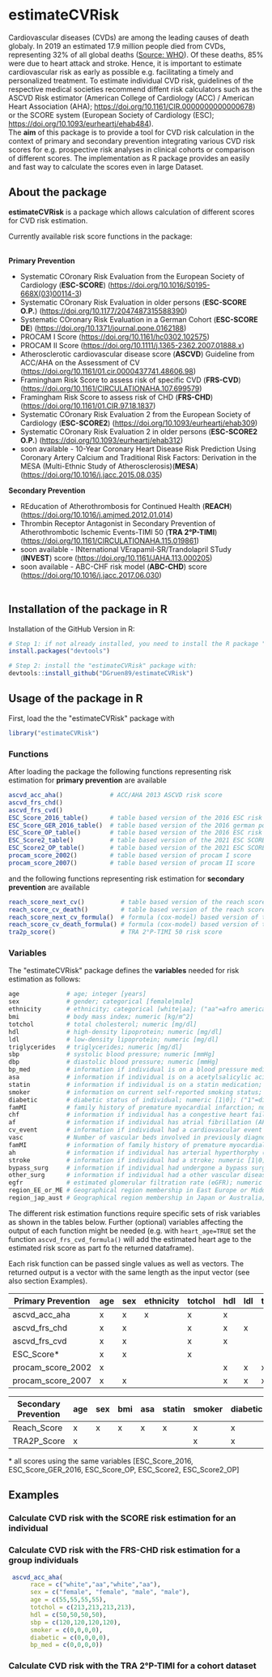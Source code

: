 # estimateCVRisk #

Cardiovascular diseases (CVDs) are among the leading causes of death globaly. In 2019 an estimated 17.9 million people died from CVDs, representing 32% of all global deaths ([Source: WHO](https://www.who.int/en/news-room/fact-sheets/detail/cardiovascular-diseases-(cvds))). Of these deaths, 85% were due to heart attack and stroke. Hence, it is important to estimate cardiovascular risk as early as possible e.g. facilitating a timely and personalized treatment. 
To estimate individual CVD risk, guidelines of the respective medical societies recommend diffent risk calculators such as the ASCVD Risk estimator (American College of Cardiology (ACC) / American Heart Association (AHA); https://doi.org/10.1161/CIR.0000000000000678) or the SCORE system (European Society of Cardiology (ESC); https://doi.org/10.1093/eurheartj/ehab484).<br/>
The **aim** of this package is to provide a tool for CVD risk calculation in the context of primary and secondary prevention integrating various CVD risk scores for e.g. prospective risk analyses in clinical cohorts or comparison of different scores. The implementation as R package provides an easily and fast way to calculate the scores even in large Dataset. 

## About the package ##

**estimateCVRisk** is a package which allows calculation of different scores for CVD risk estimation.<br/>

Currently available risk score functions in the package:<br/><br/>

**Primary Prevention**<br/>
- Systematic COronary Risk Evaluation from the European Society of Cardiology (**ESC-SCORE**) (https://doi.org/10.1016/S0195-668X(03)00114-3)<br/>
- Systematic COronary Risk Evaluation in older persons (**ESC-SCORE O.P.**) (https://doi.org/10.1177/2047487315588390)<br/>
- Systematic COronary Risk Evaluation in a German Cohort (**ESC-SCORE DE**) (https://doi.org/10.1371/journal.pone.0162188)<br/>
- PROCAM I Score (https://doi.org/10.1161/hc0302.102575)<br/> 
- PROCAM II Score (https://doi.org/10.1111/j.1365-2362.2007.01888.x)<br/>
- Atherosclerotic cardiovascular disease score (**ASCVD**) Guideline from ACC/AHA on the Assessment of CV (https://doi.org/10.1161/01.cir.0000437741.48606.98)<br/>
- Framingham Risk Score to assess risk of specific CVD (**FRS-CVD**) (https://doi.org/10.1161/CIRCULATIONAHA.107.699579)<br/>
- Framingham Risk Score to assess risk of CHD (**FRS-CHD**) (https://doi.org/10.1161/01.CIR.97.18.1837)<br/>
- Systematic COronary Risk Evaluation 2 from the European Society of Cardiology (**ESC-SCORE2**) (https://doi.org/10.1093/eurheartj/ehab309)<br/>
- Systematic COronary Risk Evaluation 2 in older persons (**ESC-SCORE2 O.P.**) (https://doi.org/10.1093/eurheartj/ehab312)<br/>
- soon available - 10-Year Coronary Heart Disease Risk Prediction Using Coronary Artery Calcium and Traditional Risk Factors: Derivation in the MESA (Multi-Ethnic Study of Atherosclerosis)(**MESA**) (https://doi.org/10.1016/j.jacc.2015.08.035)<br/>


**Secondary Prevention**<br/>
- REducation of Atherothrombosis for Continued Health (**REACH**) (https://doi.org/10.1016/j.amjmed.2012.01.014)<br/>
- Thrombin Receptor Antagonist in Secondary Prevention of Atherothrombotic Ischemic Events-TIMI 50 (**TRA 2°P-TIMI**) (https://doi.org/10.1161/CIRCULATIONAHA.115.019861)<br/>
- soon available - INternational VErapamil‐SR/Trandolapril STudy (**INVEST**) score (https://doi.org/10.1161/JAHA.113.000205)<br/>
- soon available - ABC-CHF risk model (**ABC-CHD**) score (https://doi.org/10.1016/j.jacc.2017.06.030)<br/><br/>


## Installation of the package in R ##

Installation of the GitHub Version in R:
```R
# Step 1: if not already installed, you need to install the R package "devtools":
install.packages("devtools")

# Step 2: install the "estimateCVRisk" package with:
devtools::install_github("DGruen89/estimateCVRisk")
```

## Usage of the package in R ##

First, load the the "estimateCVRisk" package with
```R
library("estimateCVRisk")
```

### Functions ###

After loading the package the following functions representing risk estimation for **primary prevention** are available

```R
ascvd_acc_aha()             # ACC/AHA 2013 ASCVD risk score
ascvd_frs_chd()             
ascvd_frs_cvd()
ESC_Score_2016_table()      # table based version of the 2016 ESC risk score
ESC_Score_GER_2016_table()  # table based version of the 2016 german population specific risk score
ESC_Score_OP_table()        # table based version of the 2016 ESC risk score specially for people aged 65 years or older 
ESC_Score2_table()          # table based version of the 2021 ESC SCORE2 risk score
ESC_Score2_OP_table()       # table based version of the 2021 ESC SCORE2 risk score for people aged 70 years or older
procam_score_2002()         # table based version of procam I score
procam_score_2007()         # table based version of procam II score
```

and the following functions representing risk estimation for **secondary prevention** are available
```R
reach_score_next_cv()          # table based version of the reach score for risk estimation of cardivascular event in the next x years
reach_score_cv_death()         # table based version of the reach score for risk estimation of cardivascular death in the next x years
reach_score_next_cv_formula()  # formula (cox-model) based version of the reach score for risk estimation of cardivascular death in the next x years
reach_score_cv_death_formula() # formula (cox-model) based version of the reach score for risk estimation of cardivascular event in the next x years
tra2p_score()                  # TRA 2°P-TIMI 50 risk score
```

### Variables ###

The "estimateCVRisk" package defines the **variables** needed for risk estimation as follows:

```R
age             # age; integer [years]
sex             # gender; categorical [female|male]
ethnicity       # ethnicity; categorical [white|aa]; ("aa"=afro american)
bmi             # body mass index; numeric [kg/m^2]
totchol         # total cholesterol; numeric [mg/dl]
hdl             # high-density lipoprotein; numeric [mg/dl]
ldl             # low-density lipoprotein; numeric [mg/dl]
triglycerides   # triglycerides; numeric [mg/dl]
sbp             # systolic blood pressure; numeric [mmHg]
dbp             # diastolic blood pressure; numeric [mmHg]
bp_med          # information if individual is on a blood pressure medication; numeric [1|0]; ("1"=yes;"0"=no)
asa             # information if individual is on a acetylsalicylic acid medication; numeric [1|0]; ("1"=yes;"0"=no)
statin          # information if individual is on a statin medication; numeric [1|0]; ("1"=yes;"0"=no)
smoker          # information on current self-reported smoking status; numeric [1|0]; ("1"=smoker;"0"=non-smoker)
diabetic        # diabetic status of individual; numeric [1|0]; ("1"=diabetic;"0"=non-diabetic)
famMI           # family history of premature myocardial infarction; numeric [1|0]; ("1"=yes;"0"=no)
chf             # information if individual has a congestive heart failure (CHF); numeric [1|0]; ("1"=yes;"0"=no)
af              # information if individual has atrial fibrillation (AF); numeric [1|0]; ("1"=yes;"0"=no)
cv_event        # information if individual had a cardiovascular event in the past year; numeric [1|0]; ("1"=yes;"0"=no)
vasc            # Number of vascular beds involved in previously diagnosed vascular disease; numeric [0-3]
famMI           # information of family history of premature myocardial infarction in parents, grandparents or siblings before the age of 60 years; numeric [1|0]; ("1"=yes;"0"=no)
ah              # information if individual has arterial hyperthorphy (AF); numeric [1|0]; ("1"=yes;"0"=no)
stroke          # information if individual had a stroke; numeric [1|0]; ("1"=yes;"0"=no)
bypass_surg     # information if individual had undergone a bypass surgery; numeric [1|0]; ("1"=yes;"0"=no)
other_surg      # information if individual had a other vascular disease (peripheral) surgery; numeric [1|0]; ("1"=yes;"0"=no) 
egfr            # estimated glomerular filtration rate (eGFR); numeric [mL x min^−1 x 1.73 m^−2]
region_EE_or_ME # Geographical region membership in East Europe or Middel East; logical [TRUE|FALSE] 
region_jap_aust # Geographical region membership in Japan or Australia; logical [TRUE|FALSE]

```


The different risk estimation functions require specific sets of risk variables as shown in the tables below. Further (optional) variables affecting the output of each function might be needed (e.g. with ```heart_age=TRUE``` set the function ```ascvd_frs_cvd_formula()``` will add the estimated heart age to the estimated risk score as part fo the returned dataframe).

Each risk function can be passed single values as well as vectors. The returned output is a vector with the same length as the input vector (see also section Examples).

Primary Prevention  | age | sex | ethnicity | totchol | hdl | ldl | triglycerides | sbp | dbp | bp_med | smoker | diabetic | famMI | famMI |  
------------------- | --- |-----|-----------|---------|-----|-----|---------------|-----|-----|--------|--------|----------|-------|-------|
ascvd_acc_aha       | x   | x   | x         | x       | x   |     |               | x   |     | x      | x      | x        |       |       |
ascvd_frs_chd       | x   | x   |           | x       | x   | x   |               | x   | x   |        | x      | x        |       |       |
ascvd_frs_cvd       | x   | x   |           | x       | x   |     |               | x   |     | x      | x      | x        |       |       |
ESC_Score*          | x   | x   |           | x       |     |     |               | x   |     |        | x      |          |       |       |
procam_score_2002   | x   |     |           |         | x   | x   | x             | x   |     |        | x      | x        |  x    | x     |
procam_score_2007   | x   | x   |           |         | x   | x   | x             | x   |     |        | x      | x        |  x    | x     |


Secondary Prevention  | age | sex | bmi | asa | statin | smoker | diabetic | chf | af | cv_event | vasc | ah | stroke | bypass_surg | other_surg | egfr | region_EE_or_ME | region_jap_aust |        
--------------------- | --- |-----|-----|-----|--------|--------|----------|-----|----|----------|------|----|--------|-------------|------------|------|-----------------|-----------------|
Reach_Score           | x   | x   | x   | x   | x      | x      | x        | x   | x  | x        | x    |    |        |             |            |      | x               | x               |
TRA2P_Score           | x   |     |     |     |        | x      | x        | x   |    |          |      | x  | x      | x           | x          | x    |                 |                 |

\* all scores using the same variables [ESC_Score_2016, ESC_Score_GER_2016, ESC_Score_OP, ESC_Score2, ESC_Score2_OP] 

## Examples ##

### Calculate CVD risk with the SCORE risk estimation for an individual ###

### Calculate CVD risk with the FRS-CHD risk estimation for a group individuals ###

```R
 ascvd_acc_aha(
      race = c("white","aa","white","aa"),
      sex = c("female", "female", "male", "male"),
      age = c(55,55,55,55),
      totchol = c(213,213,213,213),
      hdl = c(50,50,50,50),
      sbp = c(120,120,120,120),
      smoker = c(0,0,0,0),
      diabetic = c(0,0,0,0),
      bp_med = c(0,0,0,0))
```

### Calculate CVD risk with the TRA 2°P-TIMI for a cohort dataset ###


